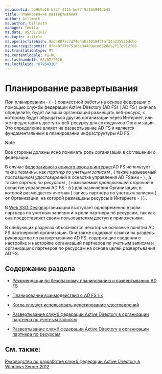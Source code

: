 ```yaml
---
ms.assetid: bb9b9e18-bf2f-4115-be77-9a165944db41
title: Планирование развертывания
author: billmath
ms.author: billmath
manager: femila
ms.date: 05/31/2017
ms.topic: article
ms.openlocfilehash: 9ada8872c7d74e4a0a10504ffaf34a235536dcbb
ms.sourcegitcommit: dfa48f77b751dbc34409aced628eb2f17c912f08
ms.translationtype: MT
ms.contentlocale: ru-RU
ms.lasthandoff: 08/07/2020
ms.locfileid: "87954320"
---
```

# <a name="planning-your-deployment"></a>Планирование развертывания

При планировании \- \( \- \) совместной работы на основе федерации с помощью службы федерации Active Directory (AD FS) \( AD FS \) сначала определите, будет ли ваша организация размещать веб-ресурс, к которому будут обращаться другие организации через Интернет, или же предоставить доступ к веб-ресурсу для сотрудников Организации. Это определение влияет на развертывание AD FS и является фундаментальным в планировании инфраструктуры AD FS.

> [!NOTE]
> Все стороны должны ясно понимать роль организации в соглашении о федерации.

В случае [федеративного единого входа в интернет](Federated-Web-SSO-Design.md)AD FS использует такие термины, как *партнер по учетным записям* , \( также называемый *поставщиком удостоверений* в оснастке управления AD FSами \- \) , а также *партнер по ресурсам* , \( называемый *проверяющей стороной* в оснастке управления AD FS \- в \) для различения Организации, в которой размещается учетная \( запись партнера по учетным записям \) от Организации, на которой размещены ресурсы в Интернете \- \( \) .

В [Web SSO Design](Web-SSO-Design.md)организация выступает одновременно в роли партнера по учетным записям и в роли партнера по ресурсам, так как она предоставляет своим пользователям доступ к приложениям.

В следующих разделах объясняются некоторые основные понятия AD FS партнерской организации. Они также содержат ссылки на разделы руководства по развертыванию AD FS, содержащие сведения о настройке и настройке организаций партнеров по учетным записям и организациях партнеров по ресурсам на основе целей развертывания AD FS.

## <a name="in-this-section"></a>Содержание раздела

-   [Рекомендации по безопасному планированию и развертыванию AD FS](Best-Practices-for-Secure-Planning-and-Deployment-of-AD-FS.md)

-   [Планирование взаимодействия с AD FS 1.x](Planning-for-Interoperability-with-AD-FS-1.x.md)

-   [Когда следует использовать делегирование удостоверений](When-to-Use-Identity-Delegation.md)

-   [Развертывание служб федерации Active Directory в организации партнера по учетным записям](Deploying-AD-FS-in-the-Account-Partner-Organization-2012.md)

-   [Развертывание служб федерации Active Directory в организации партнера по ресурсам](Deploying-AD-FS-in-the-Resource-Partner-Organization-2012.md)

## <a name="see-also"></a>См. также:
[Руководство по разработке служб федерации Active Directory в Windows Server 2012](AD-FS-Design-Guide-in-Windows-Server-2012.md)


